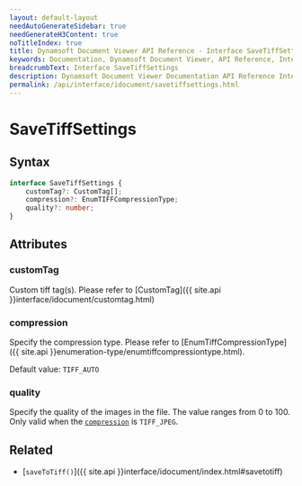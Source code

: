 ```yaml
---
layout: default-layout
needAutoGenerateSidebar: true
needGenerateH3Content: true
noTitleIndex: true
title: Dynamsoft Document Viewer API Reference - Interface SaveTiffSettings
keywords: Documentation, Dynamsoft Document Viewer, API Reference, Interface SaveTiffSettings
breadcrumbText: Interface SaveTiffSettings
description: Dynamsoft Document Viewer Documentation API Reference Interface SaveTiffSettings Page
permalink: /api/interface/idocument/savetiffsettings.html
---
```


# SaveTiffSettings

## Syntax

```typescript
interface SaveTiffSettings {
    customTag?: CustomTag[];
    compression?: EnumTIFFCompressionType;
    quality?: number;
}
```

## Attributes

### customTag

Custom tiff tag(s). Please refer to [CustomTag]({{ site.api }}interface/idocument/customtag.html)

### compression

Specify the compression type. Please refer to [EnumTiffCompressionType]({{ site.api }}enumeration-type/enumtiffcompressiontype.html).

Default value: `TIFF_AUTO`

### quality

Specify the quality of the images in the file. The value ranges from 0 to 100. Only valid when the [`compression`](#compression) is `TIFF_JPEG`.

## Related

- [`saveToTiff()`]({{ site.api }}interface/idocument/index.html#savetotiff)